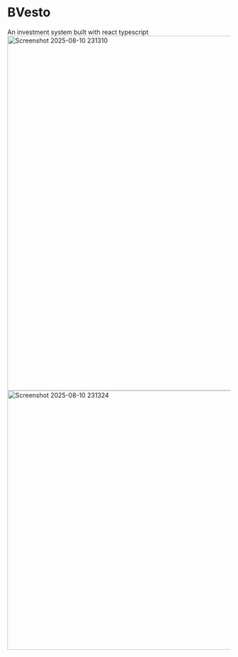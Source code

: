 # BVesto
An investment system built with react typescript
<img width="1884" height="799" alt="Screenshot 2025-08-10 231310" src="https://github.com/user-attachments/assets/b1b7e80b-6798-4b33-ac21-758a93fee00f" />
<img width="1853" height="584" alt="Screenshot 2025-08-10 231324" src="https://github.com/user-attachments/assets/85df2e19-d40b-4ab2-9750-96a7c7cc2787" />

